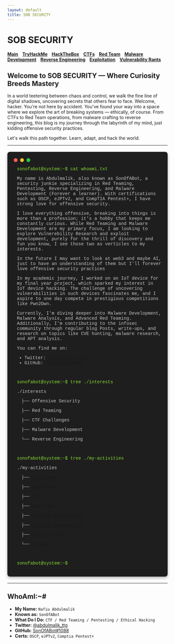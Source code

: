 ```yaml
---
layout: default
title: SOB SECURITY
---
```


# **SOB SECURITY**

<h4 class="mume-header" id="main">
  <a href="./index.html">Main</a>&#xA0;&#xA0;&#xA0;
  <a href="/Posts/THM/index.html">TryHackMe</a>&#xA0;&#xA0;&#xA0;
  <a href="/Posts/HTB/index.html">HackTheBox</a>&#xA0;&#xA0;&#xA0;
  <a href="/Posts/CTF/index.html">CTFs</a>&#xA0;&#xA0;&#xA0;
  <a href="/Posts/redteam/index.html">Red Team</a>&#xA0;&#xA0;&#xA0;
  <a href="/Posts/malware/index.html">Malware Development</a>&#xA0;&#xA0;&#xA0;
  <a href="/Posts/rev/index.html">Reverse Engineering</a>&#xA0;&#xA0;&#xA0;
  <a href="/Posts/exploitation/index.html">Exploitation</a>&#xA0;&#xA0;&#xA0;
  <a href="/Posts/vuln-rants/index.html">Vulnerability Rants</a>
</h4>

## **Welcome to SOB SECURITY — Where Curiosity Breeds Mastery**
In a world teetering between chaos and control, we walk the fine line of digital shadows, uncovering secrets that others fear to face. Welcome, hacker. You're not here by accident. You've found your way into a space where we explore the art of breaking systems — ethically, of course. From CTFs to Red Team operations, from malware crafting to reverse engineering, this blog is my journey through the labyrinth of my mind, just kidding offensive security practices.

Let's walk this path together. Learn, adapt, and hack the world.

---

<div class="terminal">
  <div class="terminal-header">
    <span class="dot"></span><span class="dot"></span><span class="dot"></span>
  </div>
  <div class="terminal-body">
    <p class="command">sonofabot@system:~$ cat whoami.txt</p>
    <p>My name is Abdulmalik, also known as SonOfABot, a security junkie specializing in Red Teaming, Pentesting, Reverse Engineering, and Malware Development (Forever a learner). With certifications such as OSCP, eJPTv2, and CompTIA Pentest+, I have strong love for offensive security.</p>
    <p>I love everything offensive, breaking into things is more than a profession; it's a hobby that keeps me constantly curious. While Red Teaming and Malware Development are my primary focus, I am looking to explore Vulnerebility Research and exploit development, purely for the thrill of discovery and fun you know, I see those two as verticles to my interests.</p>
    <p>In the future I may want to look at web3 and maybe AI, just to have an understanding of them but I'll forever love offensive security practices</p>
    <p>In my academic journey, I worked on an IoT device for my final year project, which sparked my interest in IoT device hacking. The challenge of uncovering vulnerabilities in such devices fascinates me, and I aspire to one day compete in prestigious competitions like Pwn2Own.</p>
    <p>Currently, I'm diving deeper into Malware Development, Malware Analysis, and Advanced Red Teaming. Additionally, I'm contributing to the infosec community through regular blog Posts, write-ups, and research on topics like CVE hunting, malware research, and APT analysis.</p>
    <p>You can find me on:</p>
    <ul>
      <li>Twitter: <a href="https://twitter.com/abdulmalik_ttg">@abdulmalik_ttg</a></li>
      <li>GitHub: <a href="https://github.com/SonOfABot">SonOfABot#1088</a></li>
    </ul>
    <br>
    <p class="command">sonofabot@system:~$ tree ./interests</p>
    <p>./interests</p>
    <p>&emsp;├── Offensive Security</p>
    <p>&emsp;├── Red Teaming</p>
    <p>&emsp;├── CTF Challenges</p>
    <p>&emsp;├── Malware Development</p>
    <p>&emsp;└── Reverse Engineering</p>
    <br>
    <p class="command">sonofabot@system:~$ tree ./my-activities</p>
    <p>./my-activities</p>
    <p>&emsp;├── <a href="/Posts/THM/index.html">TryHackMe</a></p>
    <p>&emsp;├── <a href="/Posts/HTB/index.html">HackTheBox</a></p>
    <p>&emsp;├── <a href="/Posts/CTF/index.html">CTFs</a></p>
    <p>&emsp;├── <a href="/Posts/redteam/index.html">Red Team</a></p>
    <p>&emsp;├── <a href="/Posts/malware/index.html">Malware Development</a></p>
    <p>&emsp;├── <a href="/Posts/rev/index.html">Reverse Engineering</a></p>
    <p>&emsp;├── <a href="/Posts/exploitation/index.html">Exploitation</a></p>
    <p>&emsp;└── <a href="https://github.com/SonOfABot">GitHub</a></p>
    <br>
    <p class="command">sonofabot@system:~$</p>
  </div>
</div>

<style>
  .terminal {
    background-color: #1e1e1e;
    color: #c5c8c6;
    font-family: 'Courier New', Courier, monospace;
    border-radius: 8px;
    padding: 20px;
    margin: 20px 0;
    box-shadow: 0 4px 10px rgba(0, 0, 0, 0.3);
  }
  .terminal-header {
    display: flex;
    gap: 8px;
    margin-bottom: 10px;
  }
  .terminal-header .dot {
    width: 12px;
    height: 12px;
    border-radius: 50%;
    background-color: #ff5f56;
  }
  .terminal-header .dot:nth-child(2) {
    background-color: #ffbd2e;
  }
  .terminal-header .dot:nth-child(3) {
    background-color: #27c93f;
  }
  .terminal-body {
    padding-left: 10px;
  }
  .command {
    color: #8ae234;
  }
</style>

---

## **WhoAmI:~#**

- **My Name:** `Nafiu Abdulmalik`
- **Known as:** `SonOfABot`
- **What Do I Do:** `CTF / Red Teaming / Pentesting / Ethical Hacking`
- **Twitter:** [@abdulmalik_ttg](https://twitter.com/abdulmalik_ttg)
- **GitHub:** [SonOfABot#1088](https://github.com/SonOfABot)
- **Certs:** `OSCP`, `eJPTv2`, `Comptia Pentest+`

